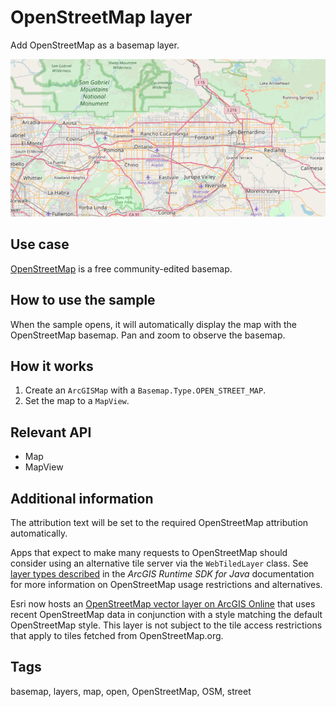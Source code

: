 # OpenStreetMap layer

Add OpenStreetMap as a basemap layer.

![Image of OpenStreetMap layer](OpenStreetMapLayer.png)

## Use case

[OpenStreetMap](https://www.openstreetmap.org) is a free community-edited basemap.

## How to use the sample

When the sample opens, it will automatically display the map with the OpenStreetMap basemap. Pan and zoom to observe the basemap.

## How it works

1. Create an `ArcGISMap` with a `Basemap.Type.OPEN_STREET_MAP`.
2. Set the map to a `MapView`.

## Relevant API

* Map
* MapView

## Additional information

The attribution text will be set to the required OpenStreetMap attribution automatically. 

Apps that expect to make many requests to OpenStreetMap should consider using an alternative tile server via the `WebTiledLayer` class. See [layer types described](https://developers.arcgis.com/java/latest/guide/layer-types-described.htm#ESRI_SECTION1_B995CCAB20584F91890B3614CF16CF43) in the *ArcGIS Runtime SDK for Java* documentation for more information on OpenStreetMap usage restrictions and alternatives.

Esri now hosts an [OpenStreetMap vector layer on ArcGIS Online](https://www.arcgis.com/home/item.html?id=3e1a00aeae81496587988075fe529f71) that uses recent OpenStreetMap data in conjunction with a style matching the default OpenStreetMap style. This layer is not subject to the tile access restrictions that apply to tiles fetched from OpenStreetMap.org.

## Tags

basemap, layers, map, open, OpenStreetMap, OSM, street
